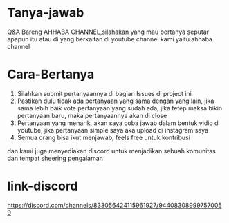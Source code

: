 # Tanya-jawab 
Q&A Bareng AHHABA CHANNEL,silahakan yang mau bertanya seputar apapun itu atau di yang berkaitan di youtube channel kami yaitu ahhaba channel

# Cara-Bertanya 
1. Silahkan submit pertanyaannya di bagian Issues di project ini
2. Pastikan dulu tidak ada pertanyaan yang sama dengan yang lain, jika sama lebih baik vote pertanyaan yang sudah ada, jika tetep maksa bikin pertanyaan baru, maka pertanyaannya akan di close
3. Pertanyaan yang menarik, akan saya coba jawab dalam bentuk vidio di youtube, jika pertanyaan simple saya aka upload di instagram saya 
4. Semua orang bisa ikut menjawab, feels free untuk kontribusi

dan kami juga menyediakan discord untuk menjadikan sebuah komunitas dan tempat sheering pengalaman 
# link-discord
https://discord.com/channels/833056424115961927/944083089997570059
